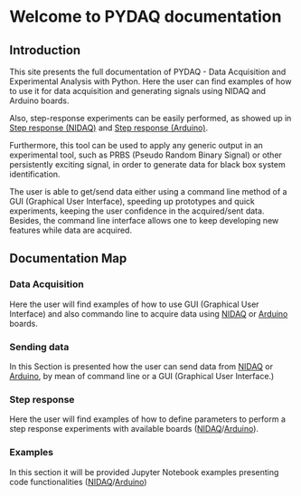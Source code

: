 # Welcome to PYDAQ documentation

## Introduction

This site presents the full documentation of PYDAQ - Data Acquisition and Experimental Analysis with Python. 
Here the user can find examples of how to use it for data acquisition and generating 
signals using NIDAQ and Arduino boards. 

Also, step-response experiments can be easily performed, as showed up
in [Step response (NIDAQ)](/step_response_nidaq) and [Step response (Arduino)](/step_response_arduino).

Furthermore, this tool can be used to apply any generic output in an experimental
tool, such as PRBS (Pseudo Random Binary Signal) or other persistently exciting signal, in order to generate
data for black box system identification.

The user is able to get/send data either using a command line method 
of a GUI (Graphical User Interface), speeding up prototypes and quick 
experiments, keeping the user confidence in the acquired/sent data. 
Besides, the command line interface allows one to keep developing new features 
while data are acquired.

## Documentation Map

### Data Acquisition

Here the user will find examples of how to use GUI (Graphical User Interface) and 
also commando line to acquire data using [NIDAQ](/get_data_nidaq) or [Arduino](/get_data_arduino) boards.

### Sending data

In this Section is presented how the user can send data from [NIDAQ](/send_data_nidaq) or [Arduino](/send_data_arduino), 
by mean of command line or a GUI (Graphical User Interface.)

### Step response

Here the user will find examples of how to define parameters to perform 
a step response experiments with available boards ([NIDAQ](/step_response_nidaq)/[Arduino](/step_response_arduino)).

### Examples

In this section it will be provided Jupyter Notebook examples
presenting code functionalities ([NIDAQ](/examples_nidaq)/[Arduino](/examples_arduino))
